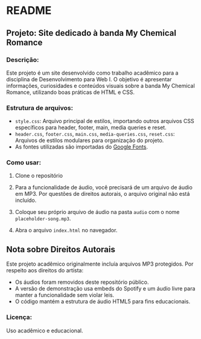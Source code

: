 # README

## Projeto: Site dedicado à banda My Chemical Romance

### Descrição:
Este projeto é um site desenvolvido como trabalho acadêmico para a disciplina de Desenvolvimento para Web I. O objetivo é apresentar informações, curiosidades e conteúdos visuais sobre a banda My Chemical Romance, utilizando boas práticas de HTML e CSS.

### Estrutura de arquivos:
- `style.css`: Arquivo principal de estilos, importando outros arquivos CSS específicos para header, footer, main, media queries e reset.
- `header.css`, `footer.css`, `main.css`, `media-queries.css`, `reset.css`: Arquivos de estilos modulares para organização do projeto.
- As fontes utilizadas são importadas do [Google Fonts](https://fonts.google.com/).

### Como usar:
1. Clone o repositório

2. Para a funcionalidade de áudio, você precisará de um arquivo de áudio em MP3. Por questões de direitos autorais, o arquivo original não está incluído.

3. Coloque seu próprio arquivo de áudio na pasta `audio` com o nome `placeholder-song.mp3`.

4. Abra o arquivo `index.html` no navegador.

## Nota sobre Direitos Autorais
Este projeto acadêmico originalmente incluía arquivos MP3 protegidos. Por respeito aos direitos do artista:
- Os áudios foram removidos deste repositório público.
- A versão de demonstração usa embeds do Spotify e um áudio livre para manter a funcionalidade sem violar leis.
- O código mantém a estrutura de áudio HTML5 para fins educacionais.

### Licença:
Uso acadêmico e educacional.

